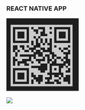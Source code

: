 ### REACT NATIVE APP
![applicatie_example](assets/qrCode.png)

<img src="https://user-images.githubusercontent.com/74967270/190460722-57a416fb-c47b-432c-b74f-b44d79cf9946.png" width="250" />
